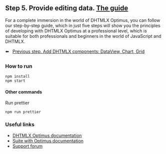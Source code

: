 ## Step 5. Provide editing data. [The guide](https://docs.dhtmlx.com/suite/optimus_guides__how_to_start_optimus.html#step5provideeditingdata)

For a complete immersion in the world of DHTMLX Optimus, you can follow our step-by-step guide, which in just five steps will show you the principles of developing with DHTMLX Optimus at a professional level, which is suitable for both professionals and beginners in the world of JavaScript and DHTMLX.

:arrow_left: &nbsp; [Previous step. Add DHTMLX components: DataView, Chart, Grid](https://github.com/DHTMLX/optimus-demo-guide/tree/guide/step-4)

### How to run

```
npm install
npm start
```

#### Other commands

Run prettier

```
npm run prettier
```

### Useful links

- [DHTMLX Optimus documentation](https://docs.dhtmlx.com/suite/optimus_guides__index.html)
- [Suite with Optimus documentation](https://docs.dhtmlx.com/suite/optimus_guides__how_to_start_optimus.html)
- [Support forum](https://forum.dhtmlx.com/c/optimus)
